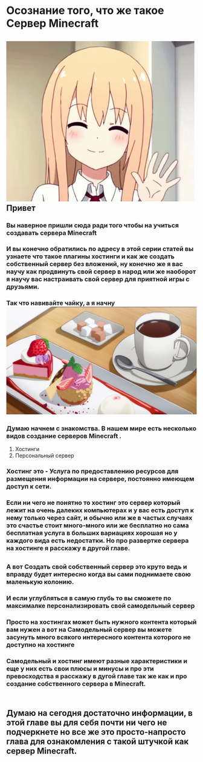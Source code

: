 # Осознание того, что же такое Сервер Minecraft

## ![](.gitbook/assets/image.png) Привет

### Вы наверное пришли сюда ради того чтобы на учиться создавать сервера Minecraft

### &#x20;И вы конечно обратились по адресу в этой серии статей вы узнаете что такое плагины хостинги и как же создать собственный сервер без вложений, ну конечно же я вас научу как продвинуть свой сервер в народ или же наоборот я научу вас настраивать свой сервер для приятной игры с друзьями.

### Так что навивайте чайку, а я начну   ![](<.gitbook/assets/image (3).png>)&#x20;

### Думаю начнем с знакомства. В нашем мире есть несколько видов создание серверов Minecraft .

1. Хостинги&#x20;
2. Персональный сервер

### Хостинг это - Услуга по предоставлению ресурсов для размещения информации на сервере, постоянно имеющем доступ к сети.

### Если ни чего не понятно то хостинг это сервер который лежит на очень далеких компьютерах и у вас есть доступ к нему только через сайт, и обычно или же в частых случаях это счастье стоит много-много или же бесплатно но сама бесплатная услуга в больших вариациях хорошая но у каждого вида есть недостатки. Но про развертке сервера на хостинге я расскажу в другой главе.

##

### А вот Создать свой собственный сервер это круто ведь и вправду будет интересно когда вы сами поднимаете свою маленькую колонию.

### И если углубляться в самую глубь то вы сможете по максималке персонализировать свой самодельный сервер&#x20;

### Просто на хостингах может быть нужного контента который вам нужен а вот на Самодельный сервер вы можете засунуть много всякого интересного контента которого не доступно на хостинге&#x20;

### Самодельный и хостинг имеют разные характеристики и еще у них есть свои плюсы и минусы и про эти превосходства я расскажу в дугой главе так же как и про создание собственного сервера в Minecraft.&#x20;

\
Думаю на сегодня достаточно информации, в этой главе вы для себя почти ни чего не подчеркнете но все же это просто-напросто глава для ознакомления с такой штучкой как сервер Minecraft.&#x20;
----------------------------------------------------------------------------------------------------------------------------------------------------------------------------------------------

